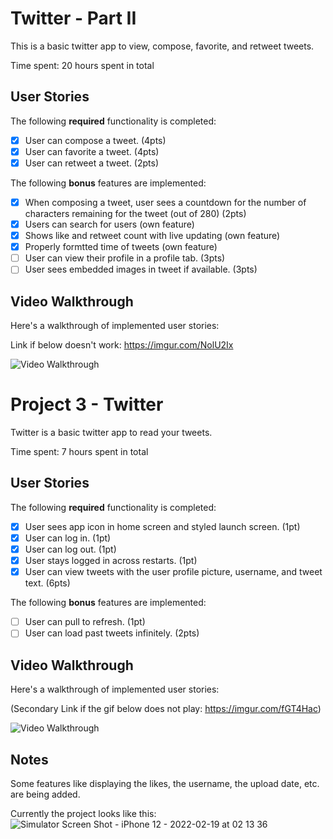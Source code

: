 # Twitter - Part II

This is a basic twitter app to view, compose, favorite, and retweet tweets.

Time spent: 20 hours spent in total

## User Stories

The following **required** functionality is completed:

- [x] User can compose a tweet. (4pts)
- [x] User can favorite a tweet. (4pts)
- [x] User can retweet a tweet. (2pts)

The following **bonus** features are implemented:

- [x] When composing a tweet, user sees a countdown for the number of characters remaining for the tweet (out of 280) (2pts)
- [x] Users can search for users (own feature)
- [x] Shows like and retweet count with live updating (own feature)
- [x] Properly formtted time of tweets (own feature)
- [ ] User can view their profile in a profile tab. (3pts)
- [ ] User sees embedded images in tweet if available. (3pts)

## Video Walkthrough

Here's a walkthrough of implemented user stories:

Link if below doesn't work: https://imgur.com/NolU2Ix

<img src='https://i.imgur.com/NolU2Ix.gif' title='Video Walkthrough' width='' alt='Video Walkthrough' />

# Project 3 - Twitter

Twitter is a basic twitter app to read your tweets.

Time spent: 7 hours spent in total

## User Stories

The following **required** functionality is completed:

- [x] User sees app icon in home screen and styled launch screen. (1pt)
- [x] User can log in. (1pt)
- [x] User can log out. (1pt)
- [x] User stays logged in across restarts. (1pt)
- [x] User can view tweets with the user profile picture, username, and tweet text. (6pts)

The following **bonus** features are implemented:

- [ ] User can pull to refresh. (1pt)
- [ ] User can load past tweets infinitely. (2pts)

## Video Walkthrough

Here's a walkthrough of implemented user stories:

(Secondary Link if the gif below does not play: https://imgur.com/fGT4Hac)

<img src='https://i.imgur.com/fGT4Hac.gif' title='Video Walkthrough' width='' alt='Video Walkthrough' />

## Notes

Some features like displaying the likes, the username, the upload date, etc. are being added. 

Currently the project looks like this:
![Simulator Screen Shot - iPhone 12 - 2022-02-19 at 02 13 36](https://user-images.githubusercontent.com/78666414/154773307-bbbafbbf-6979-490f-b1a2-5000f0893a8d.png)


